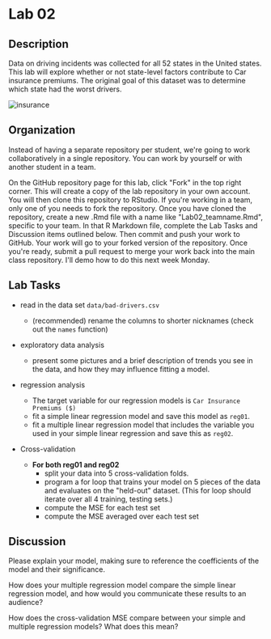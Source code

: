 # Lab 02

## Description

Data on driving incidents was collected for all 52 states in the United states.
This lab will explore whether or not state-level factors contribute to Car insurance premiums.
The original goal of this dataset was to determine which state had the worst drivers.

![insurance](https://github.com/mhc-stat340-f2019-sec01/Lab02/blob/master/featured.jpeg)

## Organization

Instead of having a separate repository per student, we're going to work collaboratively in a single repository.  You can work by yourself or with another student in a team.

On the GitHub repository page for this lab, click "Fork" in the top right corner.  This will create a copy of the lab repository in your own account.  You will then clone this repository to RStudio.  If you're working in a team, only one of you needs to fork the repository.  Once you have cloned the repository, create a new .Rmd file with a name like "Lab02_teamname.Rmd", specific to your team.  In that R Markdown file, complete the Lab Tasks and Discussion items outlined below.  Then commit and push your work to GitHub.  Your work will go to your forked version of the repository.  Once you're ready, submit a pull request to merge your work back into the main class repository.  I'll demo how to do this next week Monday.

## Lab Tasks

* read in the data set `data/bad-drivers.csv`
  * (recommended) rename the columns to shorter nicknames (check out the `names` function)
* exploratory data analysis
  * present some pictures and a brief description of trends you see in the data, and how they may influence fitting a model.

* regression analysis
  * The target variable for our regression models is `Car Insurance Premiums ($)`
  * fit a simple linear regression model and save this model as `reg01`. 
  * fit a multiple linear regression model that includes the variable you used in your simple linear regression and save this as `reg02`.

* Cross-validation
  * **For both reg01 and reg02**
    * split your data into 5 cross-validation folds.
    * program a for loop that trains your model on 5 pieces of the data and evaluates on the "held-out" dataset.  (This for loop should iterate over all 4 training, testing sets.)
    * compute the MSE for each test set
    * compute the MSE averaged over each test set
  
## Discussion

  Please explain your model, making sure to reference the coefficients of the model and their significance.
  
  How does your multiple regression model compare the simple linear regression model, and how would you communicate these results to an audience? 
  
  How does the cross-validation MSE compare between your simple and multiple regression models?  What does this mean?
